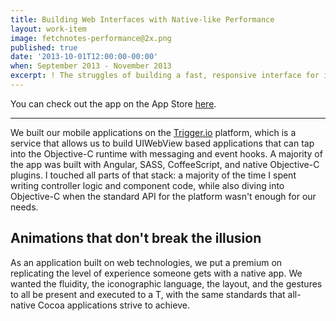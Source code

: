 ```yaml
---
title: Building Web Interfaces with Native-like Performance
layout: work-item
image: fetchnotes-performance@2x.png
published: true
date: '2013-10-01T12:00:00-00:00'
when: September 2013 - November 2013
excerpt: ! The struggles of building a fast, responsive interface for iOS with web technologies, and using tooling and analysis to find a solution.
---
```


You can check out the app on the App Store [here](https://itunes.apple.com/us/app/fetchnotes-shared-notes-reminders/id515765678?mt=8).

---

We built our mobile applications on the [Trigger.io](http://trigger.io) platform, which is a service that allows us to build UIWebView based applications that can tap into the Objective-C runtime with messaging and event hooks. A majority of the app was built with Angular, SASS, CoffeeScript, and native Objective-C plugins. I touched all parts of that stack: a majority of the time I spent writing controller logic and component code, while also diving into Objective-C when the standard API for the platform wasn't enough for our needs.

## Animations that don't break the illusion

As an application built on web technologies, we put a premium on replicating the level of experience someone gets with a native app. We wanted the fluidity, the iconographic language, the layout, and the gestures to all be present and executed to a T, with the same standards that all-native Cocoa applications strive to achieve.
